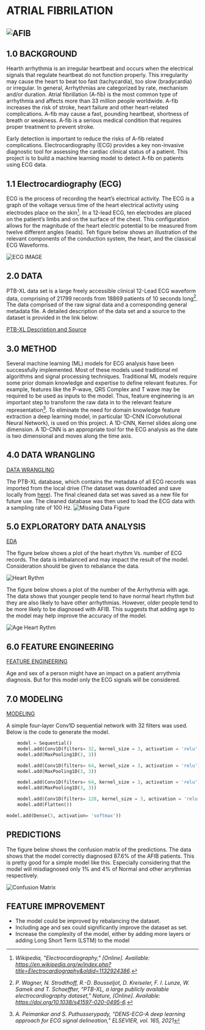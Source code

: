 # **ATRIAL FIBRILATION**
![AFIB](/images/AFIB.png)
---

## 1.0 BACKGROUND

Hearth arrhythmia is an irregular heartbeat and occurs when the electrical signals that regulate heartbeat do not function properly. This irregularity may cause the heart to beat too fast (tachycardia), too slow (bradycardia) or irregular. In general, Arrhythmias are categorized by rate, mechanism and/or duration.
Atrial fibrillation (A-fib) is the most common type of arrhythmia and affects more than 33 million people worldwide. A-fib increases the risk of stroke, heart failure and other heart-related complications. A-fib may cause a fast, pounding heartbeat, shortness of breath or weakness. A-fib is a serious medical condition that requires proper treatment to prevent stroke.

Early detection is important to reduce the risks of A-fib related complications. Electrocardiography (ECG) provides a key non-invasive diagnostic tool for assessing the cardiac clinical status of a patient. This project is to build a machine learning model to detect A-fib on patients using ECG data.

## 1.1 Electrocardiography (ECG)

ECG is the process of recording the heart’s electrical activity. The ECG is a graph of the voltage versus time of the heart electrical activity using electrodes place on the skin[^1]. In a 12-lead ECG, ten electrodes are placed on the patient’s limbs and on the surface of the chest. This configuration allows for the magnitude of the heart electric potential to be measured from twelve different angles (leads). Teh figure below shows an illustration of the relevant components of the conduction system, the heart, and the classical ECG Waveforms.

![ECG IMAGE](/images/ECG2X.png)

## 2.0 DATA

PTB-XL data set is a large freely accessible clinical 12-Lead ECG waveform data, comprising of 21799 records from 18869 patients of 10 seconds long[^2]. The data comprised of the raw signal data and a corresponding general metadata file. A detailed description of the data set and a source to the dataset is provided in the link below:

[PTB-XL Description and Source](https://physionet.org/content/ptb-xl/1.0.3/)

## 3.0 METHOD

Several machine learning (ML) models for ECG analysis have been successfully implemented. Most of these models used traditional ml algorithms and signal processing techniques. Traditional ML models require some prior domain knowledge and expertise to define relevant features. For example, features like the P-wave, QRS Complex and T wave may be required to be used as inputs to the model. Thus, feature engineering is an important step to transform the raw data in to the relevant feature representation[^3]. To eliminate the need for domain knowledge feature extraction a deep learning model, in particular 1D-CNN (Convolutional Neural Network), is used on this project. A 1D-CNN, Kernel slides along one dimension. A 1D-CNN is an appropriate tool for the ECG analysis as the date is two dimensional and moves along the time axis.

## 4.0 DATA WRANGLING

[DATA WRANGLING](/01_DataWrangling.ipynb)

The PTB-XL database, which contains the metadata of all ECG records was imported from the local drive (The dataset was downloaded and save locally from [here](https://physionet.org/content/ptb-xl/1.0.3/)). The final cleaned data set was saved as a new file for future use. The cleaned database was then used to load the ECG data with a sampling rate of 100 Hz.
![Missing Data Figure](/images/missing_data.png#gh-ligh-mode-only)

## 5.0 EXPLORATORY DATA ANALYSIS

[EDA](/02_EDA.ipynb)

The figure below shows a plot of the heart rhythm Vs. number of ECG records. The data is imbalanced and may impact the result of the model. Consideration should be given to rebalance the data.

![Heart Rythm](/images/ECG_HeartRhythm.png)

The figure below shows a plot of the number of the Arrhythmia with age. The data shows that younger people tend to have normal heart rhythm but they are also likely to have other arrhythmias. However, older people tend to be more likely to be diagnosed with AFIB. This suggests that adding age to the model may help improve the accuracy of the model.

![Age Heart Rythm](/images/ECG_Age.png)

## 6.0 FEATURE ENGINEERING

[FEATURE ENGINEERING](/03_FeatureEngineering.ipynb)

Age and sex of a person might have an impact on a patient arrythmia diagnosis. But for this model only the ECG signals will be considered.

## 7.0 MODELING

[MODELING](/04_Modeling.ipynb)

A simple four-layer Conv1D sequential network with 32 filters was used. Below is the code to generate the model.

~~~python
    model = Sequential()
    model.add(Conv1D(filters= 32, kernel_size = 3, activation = 'relu', input_shape = input_shape))
    model.add(MaxPooling1D(3, 3))

    model.add(Conv1D(filters= 64, kernel_size = 3, activation = 'relu'))
    model.add(MaxPooling1D(3, 3))

    model.add(Conv1D(filters= 64, kernel_size = 3, activation = 'relu'))
    model.add(MaxPooling1D(3, 3))

    model.add(Conv1D(filters= 128, kernel_size = 3, activation = 'relu'))
    model.add(Flatten())

model.add(Dense(3, activation= 'softmax'))
~~~

## PREDICTIONS

The figure below shows the confusion matrix of the predictions. The data shows that the model correctly diagnosed 87.6% of the AFIB patients. This is pretty good for a simple model like this. Especially considering that the model will misdiagnosed only 1% and 4% of Normal and other arrythmias respectively.

![Confusion Matrix](/images/confusion_matrix.png)

## FEATURE IMPROVEMENT

- The model could be improved by rebalancing the dataset.
- Including age and sex could significantly improve the dataset as set.
- Increase the complexity of the model, either by adding more layers or adding Long Short Term (LSTM) to the model


[^1]: *Wikipedia, "Electrocardiography," [Online]. Available: https://en.wikipedia.org/w/index.php?title=Electrocardiography&oldid=1132924386.*

[^2]: *P. Wagner, N. Strodthoff, R.-D. Bousseljot, D. Kreiseler, F. I. Lunze, W. Samek and T. Schaeffter, "PTB-XL, a large publicly available electrocardiography dataset," Nature, [Online]. Available: https://doi.org/10.1038/s41597-020-0495-6.*

[^3]: *A. Peimankar and S. Puthusserypady, "DENS-ECG-A deep learning approach for ECG signal delineation," ELSEVIER, vol. 165, 2021*

